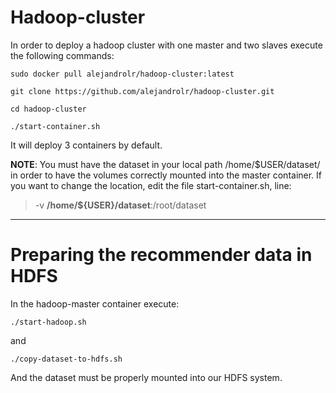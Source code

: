 # Hadoop-cluster

In order to deploy a hadoop cluster with one master and two slaves execute the following commands:

```
sudo docker pull alejandrolr/hadoop-cluster:latest

git clone https://github.com/alejandrolr/hadoop-cluster.git

cd hadoop-cluster

./start-container.sh
```
It will deploy 3 containers by default.

**NOTE**: You must have the dataset in your local path /home/$USER/dataset/ in order to have the volumes correctly mounted into the master container.
If you want to change the location, edit the file start-container.sh, line:
> -v **/home/${USER}/dataset**:/root/dataset

---
# Preparing the recommender data in HDFS



In the hadoop-master container execute:

```
./start-hadoop.sh
```
and
```
./copy-dataset-to-hdfs.sh
```

And the dataset must be properly mounted into our HDFS system.
